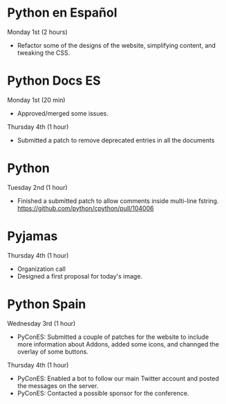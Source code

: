 # Python en Español

Monday 1st (2 hours)

* Refactor some of the designs of the website, simplifying
  content, and tweaking the CSS.

# Python Docs ES

Monday 1st (20 min)

* Approved/merged some issues.

Thursday 4th (1 hour)

* Submitted a patch to remove deprecated entries in all the documents

# Python

Tuesday 2nd (1 hour)

* Finished a submitted patch to allow comments inside multi-line fstring.
  https://github.com/python/cpython/pull/104006

# Pyjamas

Thursday 4th (1 hour)

* Organization call
* Designed a first proposal for today's image.

# Python Spain

Wednesday 3rd (1 hour)

* PyConES: Submitted a couple of patches for the website to include more
  information about Addons, added some icons, and channged the overlay
  of some buttons.

Thursday 4th (1 hour)

* PyConES: Enabled a bot to follow our main Twitter account and posted the messages
  on the server.
* PyConES: Contacted a possible sponsor for the conference.
